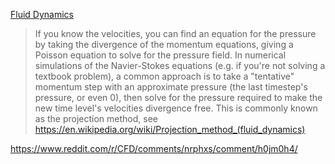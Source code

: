[Fluid Dynamics](Fluid%20Dynamics.md)



>If you know the velocities, you can find an equation for the pressure by taking the divergence of the momentum equations, giving a Poisson equation to solve for the pressure field.
>In numerical simulations of the Navier-Stokes equations (e.g. if you're not solving a textbook problem), a common approach is to take a "tentative" momentum step with an approximate pressure (the last timestep's pressure, or even 0), then solve for the pressure required to make the new time level's velocities divergence free. This is commonly known as the projection method, see https://en.wikipedia.org/wiki/Projection_method_(fluid_dynamics)

https://www.reddit.com/r/CFD/comments/nrphxs/comment/h0jm0h4/